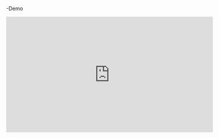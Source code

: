 -Demo
<iframe width="560" height="315" src="https://www.youtube.com/embed/dUexNYG20l0" title="YouTube video player" frameborder="0" allow="accelerometer; autoplay; clipboard-write; encrypted-media; gyroscope; picture-in-picture; web-share" allowfullscreen></iframe>
